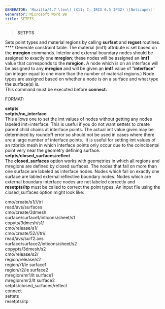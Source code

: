 ```yaml
---
GENERATOR: 'Mozilla/4.7 \[en\] (X11; I; IRIX 6.5 IP32) \[Netscape\]'
Generator: Microsoft Word 98
title: SETPTS
---
```


> **SETPTS**

Sets point types and material regions by calling **surfset** and
**regset** routines. **** Generate constraint table. The material (imt1)
attribute is set based on the **mregion** commands. Interior and
external boundary nodes should be assigned to exactly one **mregion**;
these nodes will be assigned an **imt1** value that corresponds to the
**mregion.** A node which is on an interface will be assigned to any
**mregion** and will be given an **imt1** value of "**interface**" (an
integer equal to one more than the number of material regions.) Node
types are assigned based on whether a node is on a surface and what type
the surface(s) is.\
This command must be executed before **connect.**

FORMAT:

**setpts**\
**setpts/no\_interface**\
This allows one to set the imt values of nodes without getting any nodes
labeled imt=interface. This is useful if you do not want settets to
create parent child chains at interface points. The actual imt value
given may be determined by roundoff error so should not be used in cases
where there are a large number of interface points.  It is useful for
setting imt values of an rzbrick mesh in which interface points only
occur due to the coincidental point very near the geometry defining
surface.\
**setpts**/**closed\_surfaces**/**reflect**\
The **closed\_surfaces** option works with geometries in which all
regions and mregions are defined by closed surfaces. The nodes that fall
on more than one surface are labeled as interface nodes. Nodes which
fall on exactly one surface are labled external reflective boundary
nodes. Nodes which are external boundary interface nodes are not labeled
correctly and **resetpts/itp** must be called to correct the point
types. An input file using the closed\_surfaces option might look like:

cmo/create/s1///tri\
read/avs/surfaces\
cmo/create/3dmesh\
surface/surface1/inticons/sheet/s1\
copyts/3dmesh/s1/\
cmo/release/s1/\
cmo/create/52///tri/\
read/avs/surf2.avs\
surface/surface2/inticons/sheet/s2\
copypts/3dmesh/s2\
cmo/release/s2/\
region/release/s2\
region/r1/le surface1\
region/r2/le surface2\
mregion/mr1/lt surface1\
mregion/mr2/lt surface2\
setpts/closed\_surfaces/reflect\
connect\
settets\
resetpts/itp
